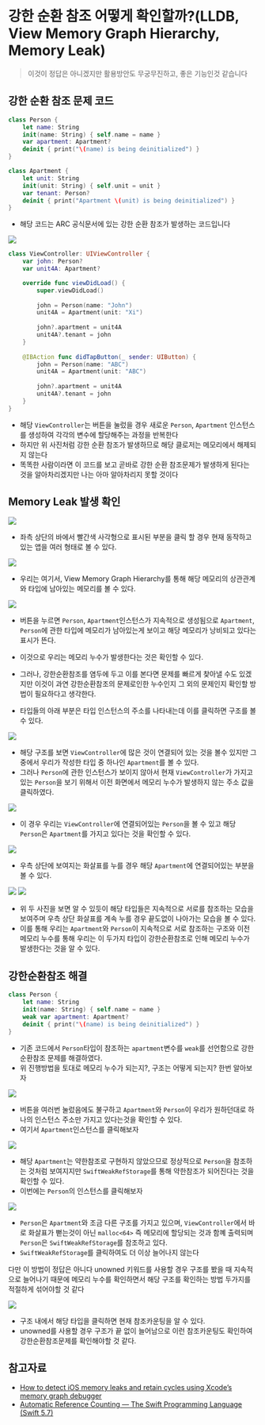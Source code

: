 # 강한 순환 참조 어떻게 확인할까?(LLDB, View Memory Graph Hierarchy, Memory Leak)

> 이것이 정답은 아니겠지만 활용방안도 무궁무진하고, 좋은 기능인것 같습니다  

## 강한 순환 참조 문제 코드

```swift
class Person {
    let name: String
    init(name: String) { self.name = name }
    var apartment: Apartment?
    deinit { print("\(name) is being deinitialized") }
}

class Apartment {
    let unit: String
    init(unit: String) { self.unit = unit }
    var tenant: Person?
    deinit { print("Apartment \(unit) is being deinitialized") }
}
```

* 해당 코드는 ARC 공식문서에 있는 강한 순환 참조가 발생하는 코드입니다

![](https://docs.swift.org/swift-book/_images/referenceCycle01_2x.png)


```swift
class ViewController: UIViewController {
    var john: Person?
    var unit4A: Apartment?

    override func viewDidLoad() {
        super.viewDidLoad()
        
        john = Person(name: "John")
        unit4A = Apartment(unit: "Xi")
        
        john?.apartment = unit4A
        unit4A?.tenant = john
    }
    
    @IBAction func didTapButton(_ sender: UIButton) {
        john = Person(name: "ABC")
        unit4A = Apartment(unit: "ABC")
        
        john?.apartment = unit4A
        unit4A?.tenant = john
    }
}
```

* 해당 `ViewController`는 버튼을 눌렀을 경우 새로운 `Person`, `Apartment` 인스턴스를 생성하여 각각의 변수에 할당해주는 과정을 반복한다
* 하지만 위 사진처럼 강한 순환 참조가 발생하므로 해당 클로저는 메모리에서 해제되지 않는다
* 똑똑한 사람이라면 이 코드를 보고 곧바로 강한 순환 참조문제가 발생하게 된다는 것을 알아차리겠지만 나는 아마 알아차리지 못할 것이다

## Memory Leak 발생 확인

![](https://img1.daumcdn.net/thumb/R1280x0/?scode=mtistory2&fname=https%3A%2F%2Fblog.kakaocdn.net%2Fdn%2FzFLKL%2FbtrYRT98FMT%2FohcvB76KlDsZbO2QITufa1%2Fimg.png)

* 좌측 상단의 바에서 빨간색 사각형으로 표시된 부분을 클릭 할 경우 현재 동작하고 있는 앱을 여러 형태로 볼 수 있다.

![](https://img1.daumcdn.net/thumb/R1280x0/?scode=mtistory2&fname=https%3A%2F%2Fblog.kakaocdn.net%2Fdn%2FbL99vM%2FbtrYRSDncfv%2F81IONPjizqxNubaZpHTzY1%2Fimg.png)

* 우리는 여기서, View Memory Graph Hierarchy를 통해 해당 메모리의 상관관계와 타입에 남아있는 메모리를 볼 수 있다.

![](https://img1.daumcdn.net/thumb/R1280x0/?scode=mtistory2&fname=https%3A%2F%2Fblog.kakaocdn.net%2Fdn%2FbrvwrZ%2FbtrYRvPgdG7%2Fcjo8IgvK4hwd7gDxOplGK0%2Fimg.png)

* 버튼을 누르면 `Person`,  `Apartment`인스턴스가 지속적으로 생성됨으로 `Apartment`, `Person`에 관한 타입에 메모리가 남아있는게 보이고 해당 메모리가 낭비되고 있다는 표시가 뜬다.
* 이것으로 우리는 메모리 누수가 발생한다는 것은 확인할 수 있다.
* 그러나, 강한순환참조를 염두에 두고 이를 본다면 문제를 빠르게 찾아낼 수도 있겠지만 이것이 과연 강한순환참조의 문제로인한 누수인지 그 외의 문제인지 확인할 방법이 필요하다고 생각한다.

* 타입들의 아래 부분은 타입 인스턴스의 주소를 나타내는데 이를 클릭하면 구조를 볼 수 있다.

![](https://img1.daumcdn.net/thumb/R1280x0/?scode=mtistory2&fname=https%3A%2F%2Fblog.kakaocdn.net%2Fdn%2FdplvH3%2FbtrYTM92iPc%2Fn2rVyTKKRDKdxBkmJ32Xv1%2Fimg.png)

* 해당 구조를 보면 `ViewController`에 많은 것이 연결되어 있는 것을 볼수 있지만 그 중에서 우리가 작성한 타입 중 하나인 `Apartment`를 볼 수 있다.
* 그러나 `Person`에 관한  인스턴스가 보이지 않아서 현재 `ViewController`가 가지고 있는 `Person`을 보기 위해서 이전 화면에서 메모리 누수가 발생하지 않는 주소 값을 클릭하였다.

![](https://img1.daumcdn.net/thumb/R1280x0/?scode=mtistory2&fname=https%3A%2F%2Fblog.kakaocdn.net%2Fdn%2FbnCZGh%2FbtrYRvhriN1%2FaN1uDjcoo6FVzOtTkqrPGK%2Fimg.png)

* 이 경우 우리는 `ViewController`에 연결되어있는 `Person`을 볼 수 있고 해당 `Person`은 `Apartment`를 가지고 있다는 것을 확인할 수 있다.

![](https://img1.daumcdn.net/thumb/R1280x0/?scode=mtistory2&fname=https%3A%2F%2Fblog.kakaocdn.net%2Fdn%2FcMQami%2FbtrYRRYP7Vo%2FVM81vt5ShgSYaW6G4CfyyK%2Fimg.png)

* 우측 상단에 보여지는 화살표를 누를 경우 해당 `Apartment`에 연결되어있는 부분을 볼 수 있다.

![](https://img1.daumcdn.net/thumb/R1280x0/?scode=mtistory2&fname=https%3A%2F%2Fblog.kakaocdn.net%2Fdn%2F43OMX%2FbtrYSjU6n7i%2FQkvozszl6hyhickIMdhoT0%2Fimg.png)
![](https://img1.daumcdn.net/thumb/R1280x0/?scode=mtistory2&fname=https%3A%2F%2Fblog.kakaocdn.net%2Fdn%2FDCazj%2FbtrYRuQk5r1%2FILRIbTGY7hnNUyvU5Gmg71%2Fimg.png)

* 위 두 사진을 보면 알 수 있듯이 해당 타입들은 지속적으로 서로를 참조하는 모습을 보여주며 우측 상단 화살표를 계속 누를 경우 끝도없이 나아가는 모습을 볼 수 있다.
* 이를 통해 우리는 `Apartment`와 `Person`이 지속적으로 서로 참조하는 구조와 이전 메모리 누수를 통해 우리는 이 두가지 타입이 강한순환참조로 인해 메모리 누수가 발생한다는 것을 알 수 있다.


## 강한순환참조 해결
```swift
class Person {
    let name: String
    init(name: String) { self.name = name }
    weak var apartment: Apartment?
    deinit { print("\(name) is being deinitialized") }
}
```

* 기존 코드에서 `Person`타입이 참조하는 `apartment`변수를 `weak`를 선언함으로 강한순환참조 문제를 해결하였다.
* 위 진행방법을 토대로 메모리 누수가 되는지?, 구조는 어떻게 되는지? 한번 알아보자

![](https://img1.daumcdn.net/thumb/R1280x0/?scode=mtistory2&fname=https%3A%2F%2Fblog.kakaocdn.net%2Fdn%2Fc7cWQA%2FbtrYRgdH2Kq%2FnguUmdZPCJh16tP6l8mto1%2Fimg.png)

* 버튼을 여러번 눌렀음에도 불구하고 `Apartment`와 `Person`이 우리가 원하던대로 하나의 인스턴스 주소만 가지고 있다는것을 확인할 수 있다.
* 여기서 `Apartment`인스턴스를 클릭해보자

![](https://img1.daumcdn.net/thumb/R1280x0/?scode=mtistory2&fname=https%3A%2F%2Fblog.kakaocdn.net%2Fdn%2F5r2gP%2FbtrYT9w9y5Z%2FBjPOhAN3KGBk4OVtau3Mh0%2Fimg.png)

* 해당 `Apartment`는 약한참조로 구현하지 않았으므로 정상적으로 `Person`을 참조하는 것처럼 보여지지만 `SwiftWeakRefStorage`를 통해 약한참조가 되어진다는 것을 확인할 수 있다.
* 이번에는 `Person`의 인스턴스를 클릭해보자

![](https://img1.daumcdn.net/thumb/R1280x0/?scode=mtistory2&fname=https%3A%2F%2Fblog.kakaocdn.net%2Fdn%2FbZuvlt%2FbtrYRwm6vcH%2FLcEPklUlFFGl84fMAwCiLk%2Fimg.png)

* `Person`은 `Apartment`와 조금 다른 구조를 가지고 있으며, `ViewController`에서 바로 화살표가 뻗는것이 아닌 `malloc<64>` 즉 메모리에 할당되는 것과 함꼐 출력되며 `Person`은 `SwiftWeakRefStorage`를 참조하고 있다.
* `SwiftWeakRefStorage`를 클릭하여도 더 이상 늘어나지 않는다

다만 이 방법이 정답은 아니다 unowned 키워드를 사용할 경우 구조를 봤을 때 지속적으로 늘어나기 때문에 메모리 누수를 확인하면서 해당 구조를 확인하는 방법 두가지를 적절하게 섞어야할 것 같다

![](https://img1.daumcdn.net/thumb/R1280x0/?scode=mtistory2&fname=https%3A%2F%2Fblog.kakaocdn.net%2Fdn%2FB5DJi%2FbtrYSN9kSXw%2FVsXLQDIs0fRcoRugkkinM0%2Fimg.png)

* 구조 내에서 해당 타입을 클릭하면 현재 참조카운팅을 알 수 있다.
* unowned를 사용할 경우 구조가 끝 없이 늘어남으로 이런 참조카운팅도 확인하여 강한순환참조문제를 확인해야할 것 같다.

## 참고자료
* [How to detect iOS memory leaks and retain cycles using Xcode’s memory graph debugger](https://doordash.engineering/2019/05/22/ios-memory-leaks-and-retain-cycle-detection-using-xcodes-memory-graph-debugger/)
* [Automatic Reference Counting — The Swift Programming Language (Swift 5.7)](https://docs.swift.org/swift-book/LanguageGuide/AutomaticReferenceCounting.html)